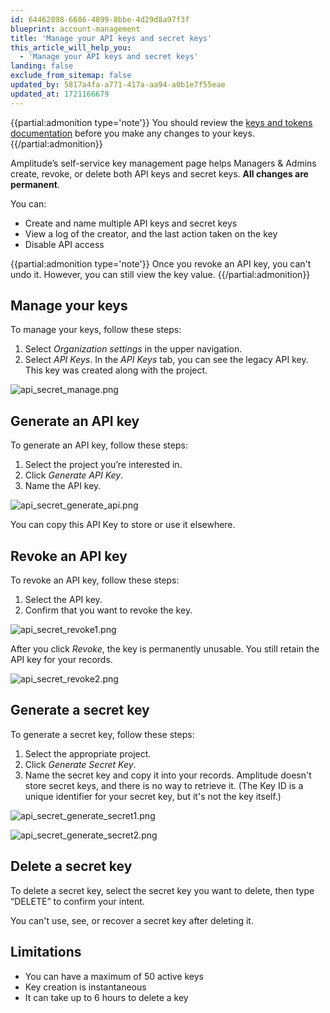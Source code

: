 ```yaml
---
id: 64462898-6686-4899-8bbe-4d29d8a97f3f
blueprint: account-management
title: 'Manage your API keys and secret keys'
this_article_will_help_you:
  - 'Manage your API keys and secret keys'
landing: false
exclude_from_sitemap: false
updated_by: 5817a4fa-a771-417a-aa94-a0b1e7f55eae
updated_at: 1721166679
---
```

{{partial:admonition type='note'}}
You should review the [keys and tokens documentation](https://amplitude.com/docs/apis/keys-and-tokens) before you make any changes to your keys.
{{/partial:admonition}}

Amplitude’s self-service key management page helps Managers & Admins create, revoke, or delete both API keys and secret keys. **All changes are permanent**.

You can: 
* Create and name multiple API keys and secret keys
* View a log of the creator, and the last action taken on the key
* Disable API access

{{partial:admonition type='note'}}
Once you revoke an API key, you can't undo it. However, you can still view the key value.  {{/partial:admonition}}

## Manage your keys

To manage your keys, follow these steps:

1. Select *Organization settings* in the upper navigation.
2. Select *API Keys*. In the *API Keys* tab, you can see the legacy API key. This key was created along with the project.

![api_secret_manage.png](/docs/output/img/account-management/api_secret_manage.png)

## Generate an API key 

To generate an API key, follow these steps:

1. Select the project you’re interested in. 
2. Click *Generate API Key*.
3. Name the API key.

![api_secret_generate_api.png](/docs/output/img/account-management/api_secret_generate_api.png)

You can copy this API Key to store or use it elsewhere.

## Revoke an API key 

To revoke an API key, follow these steps:

1. Select the API key. 
2. Confirm that you want to revoke the key.

![api_secret_revoke1.png](/docs/output/img/account-management/api_secret_revoke1.png)

After you click *Revoke*, the key is permanently unusable. You still retain the API key for your records.

![ api_secret_revoke2.png](/docs/output/img/account-management/api_secret_revoke2.png)

## Generate a secret key 

To generate a secret key, follow these steps:

1. Select the appropriate project. 
2. Click *Generate Secret Key*.
3. Name the secret key and copy it into your records. Amplitude doesn't store secret keys, and there is no way to retrieve it. (The Key ID is a unique identifier for your secret key, but it's not the key itself.)

![api_secret_generate_secret1.png](/docs/output/img/account-management/api_secret_generate_secret1.png)

![api_secret_generate_secret2.png](/docs/output/img/account-management/api_secret_generate_secret2.png)

## Delete a secret key 

To delete a secret key, select the secret key you want to delete, then type “DELETE” to confirm your intent.

You can't use, see, or recover a secret key after deleting it.

## Limitations

* You can have a maximum of 50 active keys 
* Key creation is instantaneous 
* It can take up to 6 hours to delete a key